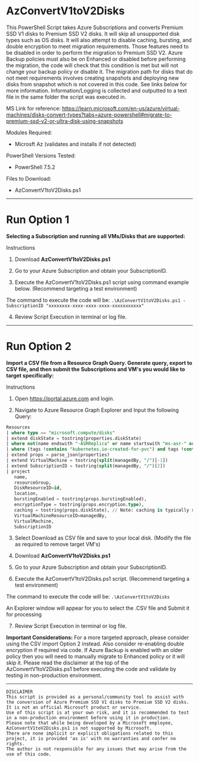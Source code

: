 # **AzConvertV1toV2Disks**

This PowerShell Script takes Azure Subscriptions and converts Premium SSD V1 disks to Premium SSD V2 disks. It will skip all unsupported disk types such as OS disks. It will also attempt to disable caching, bursting, and double encryption to meet migration requirements. Those features need to be disabled in order to perform the migration to Premium SSD V2. Azure Backup policies must also be on Enhanced or disabled before performing the migration, the code will check that this condition is met but will not change your backup policy or disable it. The migration path for disks that do not meet requirements involves creating snapshots and deploying new disks from snapshot which is not covered in this code.
See links below for more information. Information/Logging is collected and outputted to a text file in the same folder the script was executed in.

MS Link for reference:
https://learn.microsoft.com/en-us/azure/virtual-machines/disks-convert-types?tabs=azure-powershell#migrate-to-premium-ssd-v2-or-ultra-disk-using-snapshots

Modules Required:
* Microsft Az (validates and installs if not detected)

PowerShell Versions Tested:
* PowerShell 7.5.2

Files to Download:
* AzConvertV1toV2Disks.ps1

----

# **Run Option 1**
**Selecting a Subscription and running all VMs/Disks that are supported:**

Instructions
1. Download **AzConvertV1toV2Disks.ps1**

2. Go to your Azure Subscription and obtain your SubscriptionID.

3. Execute the AzConvertV1toV2Disks.ps1 script using command example below. (Recommend targeting a test environment)

The command to execute the code will be: 
```.\AzConvertV1toV2Disks.ps1 -SubscriptionID "xxxxxxxx-xxxx-xxxx-xxxx-xxxxxxxxxxx"```

4. Review Script Execution in terminal or log file.

----

# **Run Option 2**
**Import a CSV file from a Resource Graph Query. Generate query, export to CSV file, and then submit the Subscriptions and VM's you would like to target specifically:**

Instructions
1. Open https://portal.azure.com and login.

2. Navigate to Azure Resource Graph Explorer and Input the following Query:

```sql
Resources
| where type == "microsoft.compute/disks"
| extend diskState = tostring(properties.diskState)
| where not(name endswith "-ASRReplica" or name startswith "ms-asr-" or name startswith "asrseeddisk-")
| where (tags !contains "kubernetes.io-created-for-pvc") and tags !contains "ASR-ReplicaDisk" and tags !contains "asrseeddisk" and tags !contains "RSVaultBackup"
| extend props = parse_json(properties)
| extend VirtualMachine = tostring(split(managedBy, "/")[-1])
| extend SubscriptionID = tostring(split(managedBy, "/")[2])
| project
   name,
   resourceGroup,
   DiskResourceID=id,
   location,
   burstingEnabled = tostring(props.burstingEnabled),
   encryptionType = tostring(props.encryption.type),
   caching = tostring(props.diskState), // Note: caching is typically set at the VM level, not directly on the dis
   VirtualMachineResourceID=managedBy,
   VirtualMachine,
   SubscriptionID
```
   
3. Select Download as CSV file and save to your local disk. (Modify the file as required to remove target VM's)

4. Download **AzConvertV1toV2Disks.ps1**

5. Go to your Azure Subscription and obtain your SubscriptionID.

6. Execute the AzConvertV1toV2Disks.ps1 script. (Recommend targeting a test environment)

The command to execute the code will be: 
```.\AzConvertV1toV2Disks```

An Explorer window will appear for you to select the .CSV file and Submit it for processing

7. Review Script Execution in terminal or log file.

**Important Considerations:**
For a more targeted approach, please consider using the CSV import Option 2 instead. Also consider re-enabling double encryption if required via code. If Azure Backup is enabled with an older policy then you will need to manually migrate to Enhanced policy or it will skip it. Please read the disclaimer at the top of the AzConvertV1toV2Disks.ps1 before executing the code and validate by testing in non-production environment.

---
    DISCLAIMER
    This script is provided as a personal/community tool to assist with the conversion of Azure Premium SSD V1 disks to Premium SSD V2 disks. It is not an official Microsoft product or service.
    Use of this script is at your own risk, and it is recommended to test in a non-production environment before using it in production.
    Please note that while being developed by a Microsoft employee, AzConvertV1toV2Disks.ps1 is not supported by Microsoft.
    There are none implicit or explicit obligations related to this project, it is provided 'as is' with no warranties and confer no rights.
    The author is not responsible for any issues that may arise from the use of this code.
    

